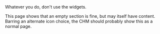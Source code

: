 Whatever you do, don't use the widgets.

This page shows that an empty section is fine, but may itself have content. Barring an alternate icon choice, the CHM should probably show this as a normal page.
